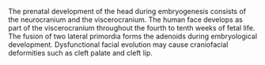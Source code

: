 The prenatal development of the head during embryogenesis consists of the neurocranium and the viscerocranium. The human face develops as part of the viscerocranium throughout the fourth to tenth weeks of fetal life. The fusion of two lateral primordia forms the adenoids during embryological development. Dysfunctional facial evolution may cause craniofacial deformities such as cleft palate and cleft lip.